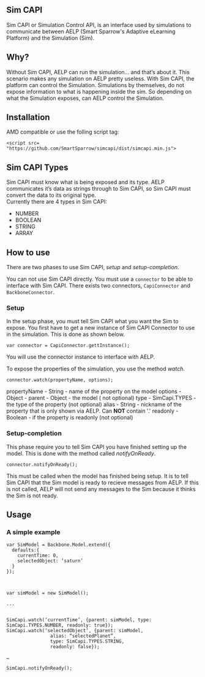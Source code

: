 Sim CAPI
--------

Sim CAPI or Simulation Control API, is an interface used by simulations to communicate between AELP (Smart Sparrow's Adaptive eLearning Platform) and the Simulation (Sim).


## Why? ##

Without Sim CAPI, AELP can run the simulation... and that’s about it. This scenario makes any simulation on AELP pretty useless.
With Sim CAPI, the platform can control the Simulation. Simulations by themselves, do not expose information to what is happening inside the sim. So depending on what the Simulation exposes, can AELP control the Simulation.   



## Installation ##

AMD compatible or use the folling script tag:

```
<script src= "https://github.com/SmartSparrow/simcapi/dist/simcapi.min.js">
```

## Sim CAPI Types ##

Sim CAPI must know what is being exposed and its type. AELP communicates it’s data as strings through to Sim CAPI, so Sim CAPI must convert the data to its original type.  
Currently there are 4 types in Sim CAPI:

- NUMBER
- BOOLEAN
- STRING
- ARRAY


## How to use ##

There are two phases to use Sim CAPI, _setup_ and _setup-completion_.

You can not use Sim CAPI directly. You must use a `connector` to be able to interface with
Sim CAPI. There exists two connectors, `CapiConnector` and `BackboneConnector`. 

### Setup ###

In the setup phase, you must tell Sim CAPI what you want the Sim to expose. You first have to get a new instance of Sim CAPI Connector to use in the simulation. This is done as shown below.

```
var connector = CapiConnector.gettInstance();
```

You will use the connector instance to interface with AELP.


To expose the properties of the simulation, you use the method _watch_.

```
connector.watch(propertyName, options);
```

propertyName - String - name of the property on the model
options      - Object - parent   - Object - the model ( not optional)
                        type     - SimCapi.TYPES  - the type of the property (not optional)
                        alias    - String         - nickname of the property that is only shown via AELP. Can __NOT__ contain '.'
                        readonly - Boolean        - if the property is readonly (not optional)


### Setup-completion ###

This phase require you to tell Sim CAPI you have finished setting up the model. This is done with the method called _notifyOnReady_.


```
connector.notifyOnReady();
```

This must be called when the model has finished being setup. It is to tell Sim CAPI that the Sim model is ready to recieve messages from AELP. If this is not called, AELP will not send any messages to the Sim because it thinks the Sim is not ready.



## Usage ##

### A simple example ###

```
var SimModel = Backbone.Model.extend({
  defaults:{
    currentTime: 0,
    selectedObject: ‘saturn’
  }
});



var simModel = new SimModel();

...


SimCapi.watch(‘currentTime’, {parent: simModel, type: SimCapi.TYPES.NUMBER, readonly: true});
SimCapi.watch(‘selectedObject’, {parent: simModel, 
                alias: “selectedPlanet”, 
                type: SimCapi.TYPES.STRING, 
                readonly: false});

…

SimCapi.notifyOnReady();
```